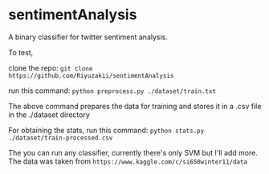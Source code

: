 # sentimentAnalysis
A binary classifier for twitter sentiment analysis.

To test,

  clone the repo: ``` git clone https://github.com/Riyuzakii/sentimentAnalysis ```
  
  run this command: ``` python preprocess.py ./dataset/train.txt ```
  
  The above command prepares the data for training and stores it in a .csv file in the ./dataset directory
  
  For obtaining the stats, run this command: ``` python stats.py ./dataset/train-processed.csv ```

The you can run any classifier, currently there's only SVM but I'll add more. The data was taken from ``` https://www.kaggle.com/c/si650winter11/data ```
  
